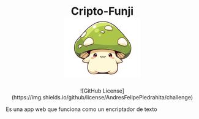 <div align="center">
  <h1 align="center">
    Cripto-Funji
    <br />
    <a href="">
      <img src="https://github.com/AndresFelipePiedrahita/challenge/blob/main/assets/honguito.png" alt="Honguito" width="200px">
    </a>
  </h1>
  ![GitHub License](https://img.shields.io/github/license/AndresFelipePiedrahita/challenge)

</div>

<p>Es una app web que funciona como un encriptador de texto</p>
